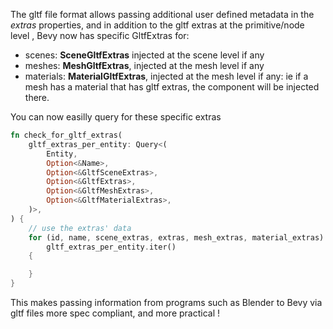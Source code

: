
The gltf file format allows passing additional user defined metadata in the *extras* properties, and
in addition to the gltf extras at the primitive/node level , Bevy now has specific GltfExtras for:
- scenes: **SceneGltfExtras** injected at the scene level if any
- meshes: **MeshGltfExtras**, injected at the mesh level if any
- materials: **MaterialGltfExtras**, injected at the mesh level if any: ie if a mesh has a material that has gltf extras, the component will be injected there.

You can now easilly query for these specific extras

```rust
fn check_for_gltf_extras(
    gltf_extras_per_entity: Query<(
        Entity,
        Option<&Name>,
        Option<&GltfSceneExtras>,
        Option<&GltfExtras>,
        Option<&GltfMeshExtras>,
        Option<&GltfMaterialExtras>,
    )>,
) {
    // use the extras' data 
    for (id, name, scene_extras, extras, mesh_extras, material_extras) in
        gltf_extras_per_entity.iter()
    {

    }
}

```

This makes passing information from programs such as Blender to Bevy via gltf files more spec compliant, and more practical !

